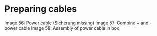 # Preparing cables
Image 56: Power cable (Sicherung missing)
Image 57: Combine + and - power cable
Image 58: Assembly of power cable in box
